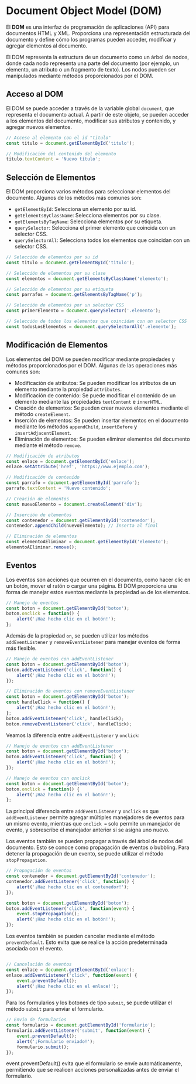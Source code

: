 # Document Object Model (DOM)

El **DOM** es una interfaz de programación de aplicaciones (API) para documentos HTML y XML. Proporciona una representación estructurada del documento y define cómo los programas pueden acceder, modificar y agregar elementos al documento.

El DOM representa la estructura de un documento como un árbol de nodos, donde cada nodo representa una parte del documento (por ejemplo, un elemento, un atributo o un fragmento de texto). Los nodos pueden ser manipulados mediante métodos proporcionados por el DOM.

## Acceso al DOM

El DOM se puede acceder a través de la variable global `document`, que representa el documento actual. A partir de este objeto, se pueden acceder a los elementos del documento, modificar sus atributos y contenido, y agregar nuevos elementos.

```javascript
// Acceso al elemento con el id "titulo"
const titulo = document.getElementById('titulo');

// Modificación del contenido del elemento
titulo.textContent = 'Nuevo título';
```

## Selección de Elementos

El DOM proporciona varios métodos para seleccionar elementos del documento. Algunos de los métodos más comunes son:

- `getElementById`: Selecciona un elemento por su id.
- `getElementsByClassName`: Selecciona elementos por su clase.
- `getElementsByTagName`: Selecciona elementos por su etiqueta.
- `querySelector`: Selecciona el primer elemento que coincida con un selector CSS.
- `querySelectorAll`: Selecciona todos los elementos que coincidan con un selector CSS.

```javascript
// Selección de elementos por su id
const titulo = document.getElementById('titulo');

// Selección de elementos por su clase
const elementos = document.getElementsByClassName('elemento');

// Selección de elementos por su etiqueta
const parrafos = document.getElementsByTagName('p');

// Selección de elementos por un selector CSS
const primerElemento = document.querySelector('.elemento');

// Selección de todos los elementos que coincidan con un selector CSS
const todosLosElementos = document.querySelectorAll('.elemento');
```

## Modificación de Elementos

Los elementos del DOM se pueden modificar mediante propiedades y métodos proporcionados por el DOM. Algunas de las operaciones más comunes son:

- Modificación de atributos: Se pueden modificar los atributos de un elemento mediante la propiedad `attributes`.
- Modificación de contenido: Se puede modificar el contenido de un elemento mediante las propiedades `textContent` e `innerHTML`.
- Creación de elementos: Se pueden crear nuevos elementos mediante el método `createElement`.
- Inserción de elementos: Se pueden insertar elementos en el documento mediante los métodos `appendChild`, `insertBefore` y `insertAdjacentElement`.
- Eliminación de elementos: Se pueden eliminar elementos del documento mediante el método `remove`.

```javascript
// Modificación de atributos
const enlace = document.getElementById('enlace');
enlace.setAttribute('href', 'https://www.ejemplo.com');

// Modificación de contenido
const parrafo = document.getElementById('parrafo');
parrafo.textContent = 'Nuevo contenido';

// Creación de elementos
const nuevoElemento = document.createElement('div');

// Inserción de elementos
const contenedor = document.getElementById('contenedor');
contenedor.appendChild(nuevoElemento); // Inserta al final

// Eliminación de elementos
const elementoAEliminar = document.getElementById('elemento');
elementoAEliminar.remove();
```

## Eventos

Los eventos son acciones que ocurren en el documento, como hacer clic en un botón, mover el ratón o cargar una página. El DOM proporciona una forma de manejar estos eventos mediante la propiedad `on` de los elementos.

```javascript
// Manejo de eventos
const boton = document.getElementById('boton');
boton.onclick = function() {
    alert('¡Haz hecho clic en el botón!');
};
```

Además de la propiedad `on`, se pueden utilizar los métodos `addEventListener` y `removeEventListener` para manejar eventos de forma más flexible.

```javascript
// Manejo de eventos con addEventListener
const boton = document.getElementById('boton');
boton.addEventListener('click', function() {
    alert('¡Haz hecho clic en el botón!');
});

// Eliminación de eventos con removeEventListener
const boton = document.getElementById('boton');
const handleClick = function() {
    alert('¡Haz hecho clic en el botón!');
};
boton.addEventListener('click', handleClick);
boton.removeEventListener('click', handleClick);
```

Veamos la diferencia entre `addEventListener` y `onclick`:

```javascript
// Manejo de eventos con addEventListener
const boton = document.getElementById('boton');
boton.addEventListener('click', function() {
    alert('¡Haz hecho clic en el botón!');
});

// Manejo de eventos con onclick
const boton = document.getElementById('boton');
boton.onclick = function() {
    alert('¡Haz hecho clic en el botón!');
};
```

La principal diferencia entre `addEventListener` y `onclick` es que `addEventListener` permite agregar múltiples manejadores de eventos para un mismo evento, mientras que `onclick =` solo permite un manejador de evento, y sobrescribe el manejador anterior si se asigna uno nuevo.

Los eventos también se pueden propagar a través del árbol de nodos del documento. Esto se conoce como propagación de eventos o bubbling. Para detener la propagación de un evento, se puede utilizar el método `stopPropagation`.

```javascript
// Propagación de eventos
const contenedor = document.getElementById('contenedor');
contenedor.addEventListener('click', function() {
    alert('¡Haz hecho clic en el contenedor!');
});

const boton = document.getElementById('boton');
boton.addEventListener('click', function(event) {
    event.stopPropagation();
    alert('¡Haz hecho clic en el botón!');
});
```

Los eventos también se pueden cancelar mediante el método `preventDefault`. Esto evita que se realice la acción predeterminada asociada con el evento.

```javascript

// Cancelación de eventos
const enlace = document.getElementById('enlace');
enlace.addEventListener('click', function(event) {
    event.preventDefault();
    alert('¡Haz hecho clic en el enlace!');
});
```

Para los formularios y los botones de tipo `submit`, se puede utilizar el método `submit` para enviar el formulario.

```javascript
// Envío de formularios
const formulario = document.getElementById('formulario');
formulario.addEventListener('submit', function(event) {
    event.preventDefault();
    alert('¡Formulario enviado!');
    formulario.submit();
});
```

event.preventDefault() evita que el formulario se envíe automáticamente, permitiendo que se realicen acciones personalizadas antes de enviar el formulario.